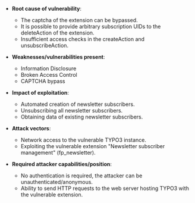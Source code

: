 - **Root cause of vulnerability**:
    - The captcha of the extension can be bypassed.
    - It is possible to provide arbitrary subscription UIDs to the deleteAction of the extension.
    - Insufficient access checks in the createAction and unsubscribeAction.

- **Weaknesses/vulnerabilities present**:
    - Information Disclosure
    - Broken Access Control
    - CAPTCHA bypass

- **Impact of exploitation**:
    - Automated creation of newsletter subscribers.
    - Unsubscribing all newsletter subscribers.
    - Obtaining data of existing newsletter subscribers.

- **Attack vectors**:
    - Network access to the vulnerable TYPO3 instance.
    - Exploiting the vulnerable extension "Newsletter subscriber management" (fp\_newsletter).

- **Required attacker capabilities/position**:
    - No authentication is required, the attacker can be unauthenticated/anonymous.
    - Ability to send HTTP requests to the web server hosting TYPO3 with the vulnerable extension.